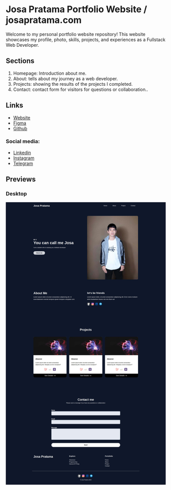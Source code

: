 # Josa Pratama Portfolio Website / josapratama.com

Welcome to my personal portfolio website repository! This website showcases my profile, photo, skills, projects, and experiences as a Fullstack Web Developer.

## Sections

1. Homepage: Introduction about me.
2. About: tells about my journey as a web developer.
3. Projects: showing the results of the projects I completed.
4. Contact: contact form for visitors for questions or collaboration..

## Links

- [Website](https://josapratama.com)
- [Figma](https://www.figma.com/file/kvcbw99fQjHNTjK2ASVMco/Josa-Pratama?type=design&node-id=0-1&mode=design&t=ZGQxHfbuon8f2cgL-0)
- [Github](https://github.com/josa1234)

### Social media:

- [Linkedin](www.linkedin.com/in/josapratama1234)
- [Instagram](https://instagram.com/josapra_)
- [Telegram](https://t.me/josa_pra)

## Previews

### Desktop

![desktop-preview](./src/images/desktop.jpg)
